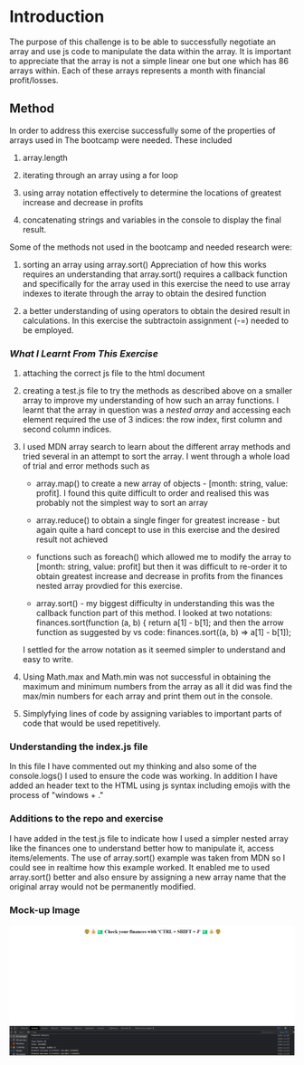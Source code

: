 # **Introduction**
The purpose of this challenge is to be able to successfully negotiate an array and use js code to manipulate the data within the array. It is important to appreciate that the array is not a simple linear one but one which has 86 arrays within. Each of these arrays represents a month with financial profit/losses.

## Method
In order to address this exercise successfully some of the properties of arrays used in The bootcamp were needed. These included
1. array.length

2. iterating through an array using a for loop

3. using array notation effectively to determine the locations of greatest increase and decrease in profits

4. concatenating strings and variables in the console to display the final result. 

Some of the methods not used in the bootcamp and needed research were:

1. sorting an array using array.sort() Appreciation of how this works requires an understanding that array.sort() requires a callback function and specifically for the array used in this exercise the need to use array indexes to iterate through the array to obtain the desired function

2. a better understanding of using operators to obtain the desired result in calculations. In this exercise the subtractoin assignment (-=) needed to be employed.

### ***What I Learnt From This Exercise***

1. attaching the correct js file to the html document
2. creating a test.js file to try the methods as described above on a smaller array to improve my understanding of how such an array functions. I learnt that the array in question was a _nested array_ and accessing each element required the use of 3 indices: the row index, first column and second column indices.
3. I used MDN array search to learn about the different array methods and tried several in an attempt to sort the array. I went through a whole load of trial and error methods such as

    * array.map() to create a new array of objects - [month: string, value: profit]. I found this quite difficult to order and realised this was probably not the simplest way to sort an array

    * array.reduce() to obtain a single finger for greatest increase - but again quite a hard concept to use in this exercise and the desired result not achieved

    * functions such as foreach() which allowed me to modify the array to [month: string, value: profit] but then it was difficult to re-order it to obtain greatest increase and decrease in profits from the finances nested array provdied for this exercise.

    * array.sort() - my biggest difficulty in understanding this was the callback function part of this method. I looked at two notations: finances.sort(function (a, b) {
    return a[1] - b[1]; and then the arrow function as suggested by vs code: finances.sort((a, b) => a[1] - b[1]);

    I settled for the arrow notation as it seemed simpler to understand and easy to write.

4. Using Math.max and Math.min was not successful in obtaining the maximum and minimum numbers from the array as all it did was find the max/min numbers for each array and print them out in the console. 

5. Simplyfying lines of code by assigning variables to important parts of code that would be used repetitively.

### Understanding the index.js file
In this file I have commented out my thinking and also some of the console.logs() I used to ensure the code was working. In addition I have added an header text to the HTML using js syntax including emojis with the process of "windows + ."

### Additions to the repo and exercise
I have added in the test.js file to indicate how I used a simpler nested array like the finances one to understand better how to manipulate it, access items/elements. The use of array.sort() example was taken from MDN so I could see in realtime how this example worked. It enabled me to used array.sort() better and also ensure by assigning a new array name that the original array would not be permanently modified.

### Mock-up Image

![Alt text](starter/images/Screenshot_20230214_125347.png)


